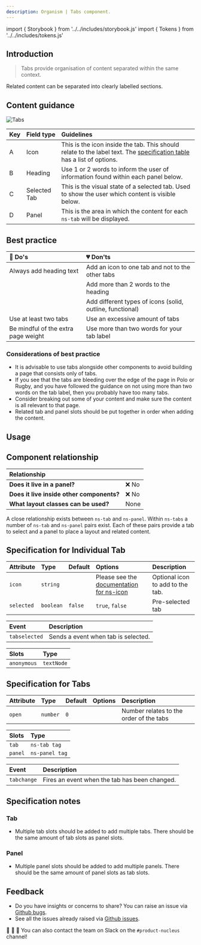 ```yaml
---
description: Organism | Tabs component.
---
```


import { Storybook } from '../../includes/storybook.js'
import { Tokens } from '../../includes/tokens.js'

## Introduction

> Tabs provide organisation of content separated within the same context.

Related content can be separated into clearly labelled sections.

## Content guidance

![Tabs](https://user-images.githubusercontent.com/45626534/74163002-9a9b8c00-4c19-11ea-9a93-b2c841d1c458.png)

| Key | Field type | Guidelines |
| :--- | :--- | :--- |
| A | Icon | This is the icon inside the tab. This should relate to the label text. The [specification table](#specification-for-individual-tab) has a list of options. |
| B | Heading | Use 1 or 2 words to inform the user of information found within each panel below. |
| C | Selected Tab | This is the visual state of a selected tab. Used to show the user which content is visible below. |
| D | Panel | This is the area in which the content for each `ns-tab` will be displayed. |

## Best practice

| 💚 Do's | 💔 Don'ts |
| :--- | :--- |
| Always add heading text | Add an icon to one tab and not to the other tabs |
|  | Add more than 2 words to the heading |
|  | Add different types of icons (solid, outline, functional) |
| Use at least two tabs | Use an excessive amount of tabs |
| Be mindful of the extra page weight | Use more than two words for your tab label |

### Considerations of best practice

* It is advisable to use tabs alongside other components to avoid building a page that consists only of tabs.
* If you see that the tabs are bleeding over the edge of the page in Polo or Rugby, and you have followed the guidance on not using more than two words on the tab label, then you probably have too many tabs.
* Consider breaking out some of your content and make sure the content is all relevant to that page.
* Related tab and panel slots should be put together in order when adding the content.

## Usage

<Storybook story="components-ns-tabs--tabs"></Storybook>

## Component relationship

|  **Relationship**  |  |
| :--- | :--- |
| **Does it live in a panel?** | ❌ No |
| **Does it live inside other components?** | ❌ No |
| **What layout classes can be used?**  | None |

A close relationship exists between `ns-tab` and `ns-panel`. Within `ns-tabs` a number of `ns-tab` and `ns-panel` pairs exist. Each of these pairs provide a tab to select and a panel to place a layout and related content.

## Specification for Individual Tab

| Attribute | Type | Default | Options | Description |
| :--- | :--- | :--- | :--- | :--- |
| `icon`    | `string` |  | Please see the [documentation for ns-icon](https://britishgas.design/components/ns-icon) | Optional icon to add to the tab. |
| `selected` | `boolean` | `false` |`true`, `false`| Pre-selected tab |

| Event | Description |
| :--- | :--- |
| `tabselected` | Sends a event when tab is selected. |

| Slots | Type |
| :--- | :--- |
| `anonymous` | `textNode` |

## Specification for Tabs

| Attribute | Type | Default   | Options   | Description |
| :--- | :--- | :--- | :--- | :--- |
| `open` | `number`    | `0` |  | Number relates to the order of the tabs |

| Slots | Type |
| :--- | :--- |
| `tab`   | `ns-tab tag`   |
| `panel` | `ns-panel tag` |

| Event | Description |
| :--- | :--- |
| `tabchange` | Fires an event when the tab has been changed. |

## Specification notes

### Tab

* Multiple tab slots should be added to add multiple tabs. There should be the same amount of tab slots as panel slots.

### Panel

* Multiple panel slots should be added to add multiple panels. There should be the same amount of panel slots as tab slots.

<Tokens component="tabs"></Tokens>

## Feedback

* Do you have insights or concerns to share? You can raise an issue via [Github bugs](https://github.com/ConnectedHomes/nucleus/issues/new?assignees=&labels=Bug&template=a--bug-report.md&title=[bug]%20[ns-tabs]).
* See all the issues already raised via [Github issues](https://github.com/connectedHomes/nucleus/issues?utf8=%E2%9C%93&q=is%3Aopen+is%3Aissue+label%3ABug+[ns-tabs]).

💩 🎉 🦄 You can also contact the team on Slack on the `#product-nucleus` channel!
